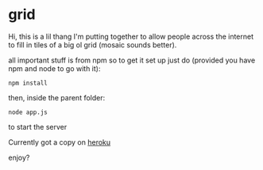 # grid

Hi, this is a lil thang I'm putting together to allow people across the internet to fill in tiles of a big ol grid (mosaic sounds better). 

all important stuff is from npm so to get it set up just do (provided you have npm and node to go with it):

```
npm install
```

then, inside the parent folder:

```
node app.js
```

to start the server

Currently got a copy on [heroku](https://our-mosaic.herokuapp.com/)

enjoy?
